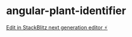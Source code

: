 # angular-plant-identifier

[Edit in StackBlitz next generation editor ⚡️](https://stackblitz.com/~/github.com/keidsondesigner/angular-plant-identifier)